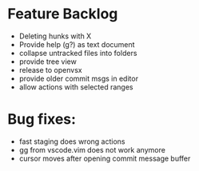 # Feature Backlog
* Deleting hunks with X
* Provide help (g?) as text document
* collapse untracked files into folders
* provide tree view
* release to openvsx
* provide older commit msgs in editor
* allow actions with selected ranges

# Bug fixes:
* fast staging does wrong actions
* gg from vscode.vim does not work anymore
* cursor moves after opening commit message buffer
